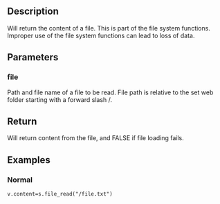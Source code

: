 ## Description
Will return the content of a file. This is part of the file system functions. Improper use of the file system functions can lead to loss of data.

## Parameters

### file
Path and file name of a file to be read. File path is relative to the set web folder starting with a forward slash /.

## Return
Will return content from the file, and FALSE if file loading fails.

## Examples

### Normal
	v.content=s.file_read("/file.txt")
